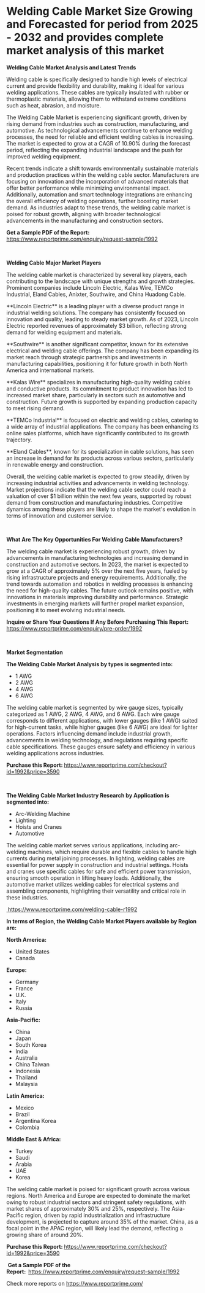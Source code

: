 <p><h1>Welding Cable Market Size Growing and Forecasted for period from 2025 - 2032 and provides complete market analysis of this market</h1></p><p><strong>Welding Cable Market Analysis and Latest Trends</strong></p>
<p><p>Welding cable is specifically designed to handle high levels of electrical current and provide flexibility and durability, making it ideal for various welding applications. These cables are typically insulated with rubber or thermoplastic materials, allowing them to withstand extreme conditions such as heat, abrasion, and moisture.</p><p>The Welding Cable Market is experiencing significant growth, driven by rising demand from industries such as construction, manufacturing, and automotive. As technological advancements continue to enhance welding processes, the need for reliable and efficient welding cables is increasing. The market is expected to grow at a CAGR of 10.90% during the forecast period, reflecting the expanding industrial landscape and the push for improved welding equipment.</p><p>Recent trends indicate a shift towards environmentally sustainable materials and production practices within the welding cable sector. Manufacturers are focusing on innovation and the incorporation of advanced materials that offer better performance while minimizing environmental impact. Additionally, automation and smart technology integrations are enhancing the overall efficiency of welding operations, further boosting market demand. As industries adapt to these trends, the welding cable market is poised for robust growth, aligning with broader technological advancements in the manufacturing and construction sectors.</p></p>
<p><strong>Get a Sample PDF of the Report:&nbsp;</strong> <a href="https://www.reportprime.com/enquiry/request-sample/1992?utm_campaign=3029&utm_medium=2&utm_source=Github&utm_content=ia&utm_term=18032025&utm_id=welding-cable">https://www.reportprime.com/enquiry/request-sample/1992</a></p>
<p>&nbsp;</p>
<p><strong>Welding Cable Major Market Players</strong></p>
<p><p>The welding cable market is characterized by several key players, each contributing to the landscape with unique strengths and growth strategies. Prominent companies include Lincoln Electric, Kalas Wire, TEMCo Industrial, Eland Cables, Anixter, Southwire, and China Huadong Cable.</p><p>**Lincoln Electric** is a leading player with a diverse product range in industrial welding solutions. The company has consistently focused on innovation and quality, leading to steady market growth. As of 2023, Lincoln Electric reported revenues of approximately $3 billion, reflecting strong demand for welding equipment and materials.</p><p>**Southwire** is another significant competitor, known for its extensive electrical and welding cable offerings. The company has been expanding its market reach through strategic partnerships and investments in manufacturing capabilities, positioning it for future growth in both North America and international markets.</p><p>**Kalas Wire** specializes in manufacturing high-quality welding cables and conductive products. Its commitment to product innovation has led to increased market share, particularly in sectors such as automotive and construction. Future growth is supported by expanding production capacity to meet rising demand.</p><p>**TEMCo Industrial** is focused on electric and welding cables, catering to a wide array of industrial applications. The company has been enhancing its online sales platforms, which have significantly contributed to its growth trajectory.</p><p>**Eland Cables**, known for its specialization in cable solutions, has seen an increase in demand for its products across various sectors, particularly in renewable energy and construction. </p><p>Overall, the welding cable market is expected to grow steadily, driven by increasing industrial activities and advancements in welding technology. Market projections indicate that the welding cable sector could reach a valuation of over $1 billion within the next few years, supported by robust demand from construction and manufacturing industries. Competitive dynamics among these players are likely to shape the market's evolution in terms of innovation and customer service.</p></p>
<p>&nbsp;</p>
<p><strong>What Are The Key Opportunities For Welding Cable Manufacturers?</strong></p>
<p><p>The welding cable market is experiencing robust growth, driven by advancements in manufacturing technologies and increasing demand in construction and automotive sectors. In 2023, the market is expected to grow at a CAGR of approximately 5% over the next five years, fueled by rising infrastructure projects and energy requirements. Additionally, the trend towards automation and robotics in welding processes is enhancing the need for high-quality cables. The future outlook remains positive, with innovations in materials improving durability and performance. Strategic investments in emerging markets will further propel market expansion, positioning it to meet evolving industrial needs.</p></p>
<p><strong>Inquire or Share Your Questions If Any Before Purchasing This Report:</strong> <a href="https://www.reportprime.com/enquiry/pre-order/1992?utm_campaign=3029&utm_medium=2&utm_source=Github&utm_content=ia&utm_term=18032025&utm_id=welding-cable">https://www.reportprime.com/enquiry/pre-order/1992</a></p>
<p>&nbsp;</p>
<p><strong>Market Segmentation</strong></p>
<p><strong>The Welding Cable Market Analysis by types is segmented into:</strong></p>
<p><ul><li>1 AWG</li><li>2 AWG</li><li>4 AWG</li><li>6 AWG</li></ul></p>
<p><p>The welding cable market is segmented by wire gauge sizes, typically categorized as 1 AWG, 2 AWG, 4 AWG, and 6 AWG. Each wire gauge corresponds to different applications, with lower gauges (like 1 AWG) suited for high-current tasks, while higher gauges (like 6 AWG) are ideal for lighter operations. Factors influencing demand include industrial growth, advancements in welding technology, and regulations requiring specific cable specifications. These gauges ensure safety and efficiency in various welding applications across industries.</p></p>
<p><strong>Purchase this Report:&nbsp;</strong><a href="https://www.reportprime.com/checkout?id=1992&price=3590&utm_campaign=3029&utm_medium=2&utm_source=Github&utm_content=ia&utm_term=18032025&utm_id=welding-cable">https://www.reportprime.com/checkout?id=1992&price=3590</a></p>
<p>&nbsp;</p>
<p><strong>The Welding Cable Market Industry Research by Application is segmented into:</strong></p>
<p><ul><li>Arc-Welding Machine</li><li>Lighting</li><li>Hoists and Cranes</li><li>Automotive</li></ul></p>
<p><p>The welding cable market serves various applications, including arc-welding machines, which require durable and flexible cables to handle high currents during metal joining processes. In lighting, welding cables are essential for power supply in construction and industrial settings. Hoists and cranes use specific cables for safe and efficient power transmission, ensuring smooth operation in lifting heavy loads. Additionally, the automotive market utilizes welding cables for electrical systems and assembling components, highlighting their versatility and critical role in these industries.</p></p>
<p><a href="https://www.reportprime.com/welding-cable-r1992?utm_campaign=3029&utm_medium=2&utm_source=Github&utm_content=ia&utm_term=18032025&utm_id=welding-cable">&nbsp;https://www.reportprime.com/welding-cable-r1992</a></p>
<p><strong>In terms of Region, the Welding Cable Market Players available by Region are:</strong></p>
<p>
    <p> <strong> North America: </strong>
        <ul>
            <li>United States</li>
            <li>Canada</li>
        </ul>
        </p> 
    <p> <strong> Europe: </strong>
        <ul>
            <li>Germany</li>
            <li>France</li>
            <li>U.K.</li>
            <li>Italy</li>
            <li>Russia</li>
        </ul>
        </p> 
    <p> <strong> Asia-Pacific: </strong>
        <ul>
            <li>China</li>
            <li>Japan</li>
            <li>South Korea</li>
            <li>India</li>
            <li>Australia</li>
            <li>China Taiwan</li>
            <li>Indonesia</li>
            <li>Thailand</li>
            <li>Malaysia</li>
        </ul>
        </p> 
    <p> <strong> Latin America: </strong>
        <ul>
            <li>Mexico</li>
            <li>Brazil</li>
            <li>Argentina Korea</li>
            <li>Colombia</li>
        </ul>
        </p> 
    <p> <strong> Middle East & Africa: </strong>
        <ul>
            <li>Turkey</li>
            <li>Saudi</li>
            <li>Arabia</li>
            <li>UAE</li>
            <li>Korea</li>
        </ul>
    </p>
    </p>
<p><p>The welding cable market is poised for significant growth across various regions. North America and Europe are expected to dominate the market owing to robust industrial sectors and stringent safety regulations, with market shares of approximately 30% and 25%, respectively. The Asia-Pacific region, driven by rapid industrialization and infrastructure development, is projected to capture around 35% of the market. China, as a focal point in the APAC region, will likely lead the demand, reflecting a growing share of around 20%.</p></p>
<p><strong>Purchase this Report: </strong><a href="https://www.reportprime.com/checkout?id=1992&price=3590&utm_campaign=3029&utm_medium=2&utm_source=Github&utm_content=ia&utm_term=18032025&utm_id=welding-cable">https://www.reportprime.com/checkout?id=1992&price=3590</a></p>
<p>&nbsp;<strong>Get a Sample PDF of the Report:&nbsp;&nbsp;</strong><a href="https://www.reportprime.com/enquiry/request-sample/1992?utm_campaign=3029&utm_medium=2&utm_source=Github&utm_content=ia&utm_term=18032025&utm_id=welding-cable">https://www.reportprime.com/enquiry/request-sample/1992</a></p>
<p><strong></strong></p>
<p>Check more reports on <a href="https://www.reportprime.com/?utm_campaign=3029&utm_medium=2&utm_source=Github&utm_content=ia&utm_term=18032025&utm_id=welding-cable">https://www.reportprime.com/</a></p>
